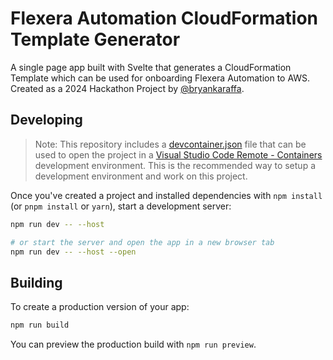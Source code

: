 # Flexera Automation CloudFormation Template Generator

A single page app built with Svelte that generates a CloudFormation Template which can be used for onboarding Flexera Automation to AWS.  Created as a 2024 Hackathon Project by [@bryankaraffa](https://github.com/bryankaraffa).

## Developing

> Note: This repository includes a [devcontainer.json](.devcontainer/devcontainer.json) file that can be used to open the project in a [Visual Studio Code Remote - Containers](https://code.visualstudio.com/docs/remote/containers) development environment.  This is the recommended way to setup a development environment and work on this project.

Once you've created a project and installed dependencies with `npm install` (or `pnpm install` or `yarn`), start a development server:

```bash
npm run dev -- --host

# or start the server and open the app in a new browser tab
npm run dev -- --host --open
```

## Building

To create a production version of your app:

```bash
npm run build
```

You can preview the production build with `npm run preview`.
